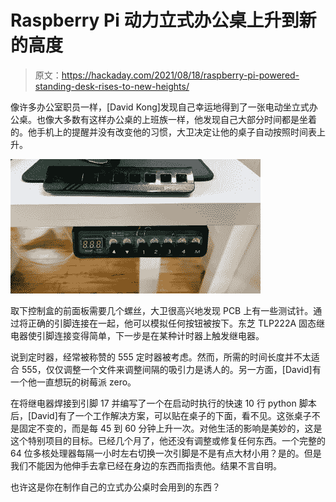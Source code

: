 # Raspberry Pi 动力立式办公桌上升到新的高度

> 原文：<https://hackaday.com/2021/08/18/raspberry-pi-powered-standing-desk-rises-to-new-heights/>

像许多办公室职员一样，[David Kong]发现自己幸运地得到了一张电动坐立式办公桌。也像大多数有这样办公桌的上班族一样，他发现自己大部分时间都是坐着的。他手机上的提醒并没有改变他的习惯，大卫决定让他的桌子自动按照时间表上升。

![the control board for a poppin sit stand desk](img/8cdd32059f15751d7bd9effa16482ca9.png)

取下控制盒的前面板需要几个螺丝，大卫很高兴地发现 PCB 上有一些测试针。通过将正确的引脚连接在一起，他可以模拟任何按钮被按下。东芝 TLP222A 固态继电器使引脚连接变得简单，下一步是在某种计时器上触发继电器。

说到定时器，经常被称赞的 555 定时器被考虑。然而，所需的时间长度并不太适合 555，仅仅调整一个文件来调整间隔的吸引力是诱人的。另一方面，[David]有一个他一直想玩的树莓派 zero。

在将继电器焊接到引脚 17 并编写了一个在启动时执行的快速 10 行 python 脚本后，[David]有了一个工作解决方案，可以贴在桌子的下面，看不见。这张桌子不是固定不变的，而是每 45 到 60 分钟上升一次。对他生活的影响是美妙的，这是这个特别项目的目标。已经几个月了，他还没有调整或修复任何东西。一个完整的 64 位多核处理器每隔一小时左右切换一次引脚是不是有点大材小用？是的。但是我们不能因为他伸手去拿已经在身边的东西而指责他。结果不言自明。

也许这是你在制作自己的立式办公桌时会用到的东西？